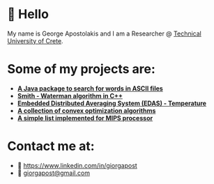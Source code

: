 # :wave: Hello

My name is George Apostolakis and I am a Researcher @ [Technical University of Crete](https://www.ece.tuc.gr/index.php?id=4481).


# Some of my projects are:
- [**A Java package to search for words in ASCII files**](https://github.com/giorgapost/wordsearch-package)
- [**Smith - Waterman algorithm in C++**](https://github.com/giorgapost/smith-waterman-algorithm)
- [**Embedded Distributed Averaging System (EDAS) - Temperature**](https://github.com/giorgapost/edas)
- [**A collection of convex optimization algorithms**](https://github.com/giorgapost/convex-optimization)
- [**A simple list implemented for MIPS processor**](https://github.com/giorgapost/mips-list-with-factorial)



# Contact me at:
- :link: https://www.linkedin.com/in/giorgapost
- :email: giorgapost@gmail.com
